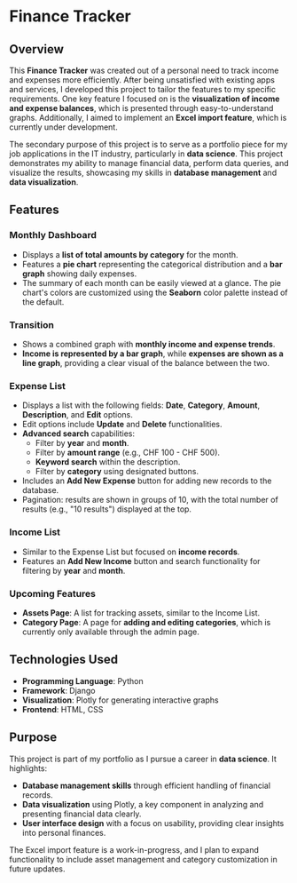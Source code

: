 # Finance Tracker

## Overview

This **Finance Tracker** was created out of a personal need to track income and expenses more efficiently. After being unsatisfied with existing apps and services, I developed this project to tailor the features to my specific requirements. One key feature I focused on is the **visualization of income and expense balances**, which is presented through easy-to-understand graphs. Additionally, I aimed to implement an **Excel import feature**, which is currently under development.

The secondary purpose of this project is to serve as a portfolio piece for my job applications in the IT industry, particularly in **data science**. This project demonstrates my ability to manage financial data, perform data queries, and visualize the results, showcasing my skills in **database management** and **data visualization**.

## Features

### Monthly Dashboard
- Displays a **list of total amounts by category** for the month.
- Features a **pie chart** representing the categorical distribution and a **bar graph** showing daily expenses.
- The summary of each month can be easily viewed at a glance. The pie chart's colors are customized using the **Seaborn** color palette instead of the default.

### Transition
- Shows a combined graph with **monthly income and expense trends**.
- **Income is represented by a bar graph**, while **expenses are shown as a line graph**, providing a clear visual of the balance between the two.

### Expense List
- Displays a list with the following fields: **Date**, **Category**, **Amount**, **Description**, and **Edit** options.
- Edit options include **Update** and **Delete** functionalities.
- **Advanced search** capabilities:
  - Filter by **year** and **month**.
  - Filter by **amount range** (e.g., CHF 100 - CHF 500).
  - **Keyword search** within the description.
  - Filter by **category** using designated buttons.
- Includes an **Add New Expense** button for adding new records to the database.
- Pagination: results are shown in groups of 10, with the total number of results (e.g., "10 results") displayed at the top.

### Income List
- Similar to the Expense List but focused on **income records**.
- Features an **Add New Income** button and search functionality for filtering by **year** and **month**.

### Upcoming Features
- **Assets Page**: A list for tracking assets, similar to the Income List.
- **Category Page**: A page for **adding and editing categories**, which is currently only available through the admin page.

## Technologies Used
- **Programming Language**: Python
- **Framework**: Django
- **Visualization**: Plotly for generating interactive graphs
- **Frontend**: HTML, CSS

## Purpose
This project is part of my portfolio as I pursue a career in **data science**. It highlights:
- **Database management skills** through efficient handling of financial records.
- **Data visualization** using Plotly, a key component in analyzing and presenting financial data clearly.
- **User interface design** with a focus on usability, providing clear insights into personal finances.

The Excel import feature is a work-in-progress, and I plan to expand functionality to include asset management and category customization in future updates.
